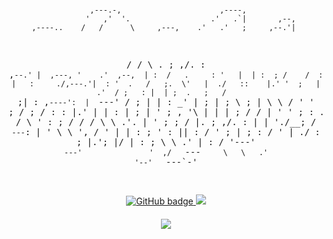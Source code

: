 <p align="center">
<pre style="text-align:center;" class="fig">
 
                 ,---.-,                      ,----,            
                '   ,'  '.                  .'   .`|       ,--, 
    ,----..    /   /      \     ,---,    .'   .'   ;     ,--.'| 
   /   /   \  .   ;  ,/.  :  ,`--.' |  ,---, '    .'  ,--,  | : 
  /   .     : '   |  | :  ; /    /  :  |   :     ./,---.'|  : ' 
 .   /   ;.  \'   |  ./   ::    |.' '  ;   | .'  / ;   : |  | ; 
.   ;   /  ` ;|   :       ,`----':  |  `---' /  ;  |   | : _' | 
;   |  ; \ ; | \   \     /    '   ' ;    /  ;  /   :   : |.'  | 
|   :  | ; | '  ;   ,   '\    |   | |   ;  /  /    |   ' '  ; : 
.   |  ' ' ' : /   /      \   '   : ;  /  /  /     \   \  .'. | 
'   ;  \; /  |.   ;  ,/.  :   |   | './__;  /       `---`:  | ' 
 \   \  ',  / '   |  | :  ;   '   : ||   : /             '  ; | 
  ;   :    /  '   |  ./   :   ;   |.';   |/              |  : ; 
   \   \ .'   |   :      /    '---'  `---'               '  ,/  
    `---`      \   \   .'                                '--'   
                `---`-'                                         
 </pre>
</p>
<p align="center">
  <a href="https://github.com/N0b1ta?tab=followers">
    <img src="https://img.shields.io/github/followers/N0b1ta?label=Followers&logo=GitHub&style=for-the-badge&color=yellow" alt="GitHub badge" />
  </a>
  <a href="http://twitter.com/hello_n0b1ta">
    <img src="https://img.shields.io/twitter/follow/hello_n0b1ta?label=Twitter&logo=twitter&style=for-the-badge&color=blue" />
  </a>
</p>
<h4 align="center"><img src="https://github-readme-stats.vercel.app/api?username=N0b1ta&show_icons=true&theme=radical" /></h4>
